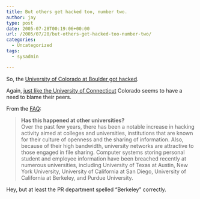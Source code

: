 ```yaml
---
title: But others get hacked too, number two.
author: jay
type: post
date: 2005-07-28T00:19:06+00:00
url: /2005/07/28/but-others-get-hacked-too-number-two/
categories:
  - Uncategorized
tags:
  - sysadmin

---
```

So, the [University of Colorado at Boulder got hacked][1].

Again, [just like the University of Connecticut][2] Colorado seems to have a need to blame their peers.

From the [FAQ][3]:

> **Has this happened at other universities?**  
> Over the past few years, there has been a notable increase in hacking activity aimed at colleges and universities, institutions that are known for their culture of openness and the sharing of information. Also, because of their high bandwidth, university networks are attractive to those engaged in file sharing. Computer systems storing personal student and employee information have been breached recently at numerous universities, including University of Texas at Austin, New York University, University of California at San Diego, University of California at Berkeley, and Purdue University.

Hey, but at least the PR department spelled “Berkeley” correctly.

 [1]: //www.colorado.edu/its/security/whc/"
 [2]: //people.engr.ncsu.edu/jayoung/site/pages/-6ad876da8146ca77d26df26da7b1d92c"
 [3]: //www.colorado.edu/its/security/whc/faq.html"